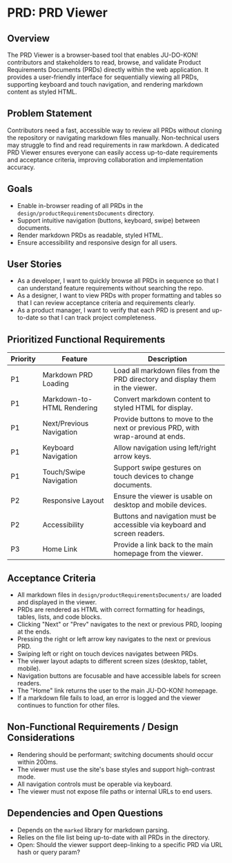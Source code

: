 # PRD: PRD Viewer

## Overview

The PRD Viewer is a browser-based tool that enables JU-DO-KON! contributors and stakeholders to read, browse, and validate Product Requirements Documents (PRDs) directly within the web application. It provides a user-friendly interface for sequentially viewing all PRDs, supporting keyboard and touch navigation, and rendering markdown content as styled HTML.

## Problem Statement

Contributors need a fast, accessible way to review all PRDs without cloning the repository or navigating markdown files manually. Non-technical users may struggle to find and read requirements in raw markdown. A dedicated PRD Viewer ensures everyone can easily access up-to-date requirements and acceptance criteria, improving collaboration and implementation accuracy.

## Goals

- Enable in-browser reading of all PRDs in the `design/productRequirementsDocuments` directory.
- Support intuitive navigation (buttons, keyboard, swipe) between documents.
- Render markdown PRDs as readable, styled HTML.
- Ensure accessibility and responsive design for all users.

## User Stories

- As a developer, I want to quickly browse all PRDs in sequence so that I can understand feature requirements without searching the repo.
- As a designer, I want to view PRDs with proper formatting and tables so that I can review acceptance criteria and requirements clearly.
- As a product manager, I want to verify that each PRD is present and up-to-date so that I can track project completeness.

## Prioritized Functional Requirements

| Priority | Feature                       | Description                                                                                   |
|----------|-------------------------------|-----------------------------------------------------------------------------------------------|
| P1       | Markdown PRD Loading          | Load all markdown files from the PRD directory and display them in the viewer.                |
| P1       | Markdown-to-HTML Rendering    | Convert markdown content to styled HTML for display.                                          |
| P1       | Next/Previous Navigation      | Provide buttons to move to the next or previous PRD, with wrap-around at ends.                |
| P1       | Keyboard Navigation           | Allow navigation using left/right arrow keys.                                                 |
| P1       | Touch/Swipe Navigation        | Support swipe gestures on touch devices to change documents.                                  |
| P2       | Responsive Layout             | Ensure the viewer is usable on desktop and mobile devices.                                    |
| P2       | Accessibility                 | Buttons and navigation must be accessible via keyboard and screen readers.                    |
| P3       | Home Link                     | Provide a link back to the main homepage from the viewer.                                     |

## Acceptance Criteria

- All markdown files in `design/productRequirementsDocuments/` are loaded and displayed in the viewer.
- PRDs are rendered as HTML with correct formatting for headings, tables, lists, and code blocks.
- Clicking "Next" or "Prev" navigates to the next or previous PRD, looping at the ends.
- Pressing the right or left arrow key navigates to the next or previous PRD.
- Swiping left or right on touch devices navigates between PRDs.
- The viewer layout adapts to different screen sizes (desktop, tablet, mobile).
- Navigation buttons are focusable and have accessible labels for screen readers.
- The "Home" link returns the user to the main JU-DO-KON! homepage.
- If a markdown file fails to load, an error is logged and the viewer continues to function for other files.

## Non-Functional Requirements / Design Considerations

- Rendering should be performant; switching documents should occur within 200ms.
- The viewer must use the site's base styles and support high-contrast mode.
- All navigation controls must be operable via keyboard.
- The viewer must not expose file paths or internal URLs to end users.

## Dependencies and Open Questions

- Depends on the `marked` library for markdown parsing.
- Relies on the file list being up-to-date with all PRDs in the directory.
- Open: Should the viewer support deep-linking to a specific PRD via URL hash or query param?